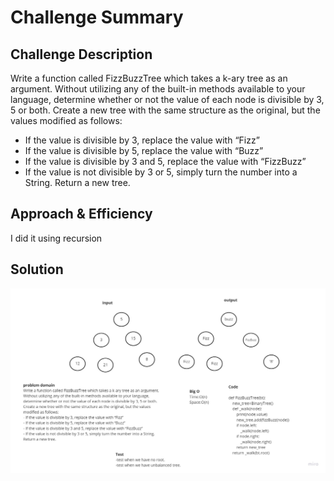 # Challenge Summary

## Challenge Description
Write a function called FizzBuzzTree which takes a k-ary tree as an argument.
Without utilizing any of the built-in methods available to your language, determine whether or not the value of each node is divisible by 3, 5 or both. Create a new tree with the same structure as the original, but the values modified as follows:
- If the value is divisible by 3, replace the value with “Fizz”
- If the value is divisible by 5, replace the value with “Buzz”
- If the value is divisible by 3 and 5, replace the value with “FizzBuzz”
- If the value is not divisible by 3 or 5, simply turn the number into a String.
Return a new tree.

## Approach & Efficiency
I did it using recursion
## Solution
![demo](/assets/fizz_buzz_tree.jpg)
